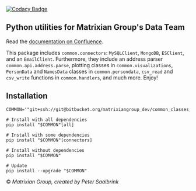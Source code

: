 [![Codacy Badge](https://api.codacy.com/project/badge/Grade/241637ab2c98404185f3eb76b90bf79a)](https://www.codacy.com?utm_source=bitbucket.org&amp;utm_medium=referral&amp;utm_content=matrixiangroup_dev/common_classes_mx&amp;utm_campaign=Badge_Grade)
## Python utilities for Matrixian Group's Data Team
Read the [documentation on Confluence](https://matrixiangroup.atlassian.net/wiki/spaces/DBR/pages/1584693297/common+classes+mx).

This package includes `common.connectors`: `MySQLClient`, `MongoDB`, `ESClient`,
and an `EmailClient`. Furthermore, they include an address parser
`common.api.address.parse`, plotting classes in `common.visualizations`,
`PersonData` and `NamesData` classes in `common.persondata`, `csv_read` and
`csv_write` functions in `common.handlers`, and much more. Enjoy!
## Installation
```
COMMON='"git+ssh://git@bitbucket.org/matrixiangroup_dev/common_classes_mx.git#egg=common_classes_mx"'

# Install with all dependencies
pip install "$COMMON"[all]

# Install with some dependencies
pip install "$COMMON"[connectors]

# Install without dependencies
pip install "$COMMON"

# Update
pip install --upgrade "$COMMON"
```
© _Matrixian Group, created by Peter Saalbrink_
